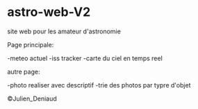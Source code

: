# astro-web-V2

site web pour les amateur d'astronomie

Page principale:

  -meteo actuel
  -iss tracker
  -carte du ciel en temps reel


autre page:

  -photo realiser avec descriptif
  -trie des photos par typre d'objet


  ©Julien_Deniaud
